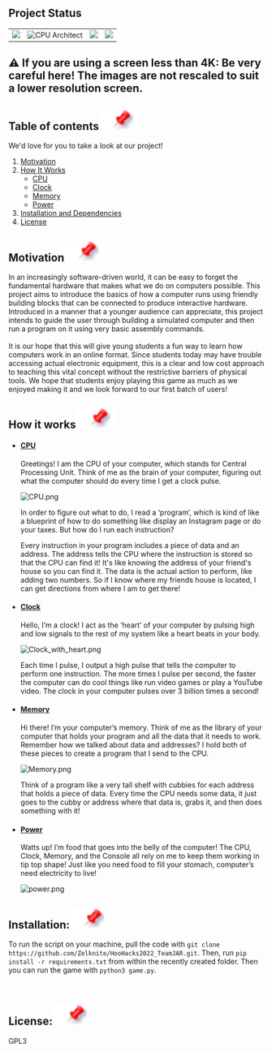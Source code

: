 <!-- markdownlint-disable -->
## Project Status
<table class="no-border">
  <tr>
    <td><img src="https://img.shields.io/badge/Python-3.10-blue.svg"/></td>
    <td><img src="https://img.shields.io/badge/CPU-x86%20%7C%20x86__64%20%7C%20arm%20%7C%20aarch64-blue?style=flat&logo=amd&logoColor=b0c0c0&labelColor=363D44" alt="CPU Architect"/></td>
    <td><img src="https://img.shields.io/badge/License-GPLv3-blue.svg"</td>
    <td><img src="https://img.shields.io/badge/GoogleCloud-%234285F4.svg?style=for-the-badge&logo=google-cloud&logoColor=white"/></td>
  </tr>
</table>

## ⚠️ If you are using a screen less than 4K: Be very careful here! The images are not rescaled to suit a lower resolution screen.


## Table of contents[![](./Images/pin.svg)](#table-of-contents)
We'd love for you to take a look at our project!
1. [Motivation](#motivation)
2. [How It Works](#how-it-works)
   - [CPU](#CPU)
   - [Clock](#Clock)
   - [Memory](#Memory)
   - [Power](#Power)
3. [Installation and Dependencies](#installation-and-dependencies)
4. [License](#License)



## Motivation[![](./Images/pin.svg)](#motivation)

  In an increasingly software-driven world, it can be easy to forget the fundamental hardware that makes what we do on computers possible. This project aims to introduce the basics of how a computer runs using friendly building blocks that can be connected to produce interactive hardware. Introduced in a manner that a younger audience can appreciate, this project intends to guide the user through building a simulated computer and then run a program on it using very basic assembly commands.\
  \
  It is our hope that this will give young students a fun way to learn how computers work in an online format. Since students today may have trouble accessing actual electronic equipment, this is a clear and low cost approach to teaching this vital concept without the restrictive barriers of physical tools. We hope that students enjoy playing this game as much as we enjoyed making it and we look forward to our first batch of users!

## How it works[![](./Images/pin.svg)](#how-it-works)
- #### [CPU](#CPU)
  Greetings! I am the CPU of your computer, which stands for Central Processing Unit. Think of me as the brain of your computer, figuring out what the computer should do every time I get a clock pulse. 
  
  <img src="https://github.com/Zelknite/HooHacks2022_TeamJAR/blob/main/Images/CPU.png?raw=true" alt="CPU.png">
  
  In order to figure out what to do, I read a ‘program’, which is kind of like a blueprint of how to do something like display an Instagram page or do your taxes. But how do I run each instruction?

  Every instruction in your program includes a piece of data and an address. The address tells the CPU where the instruction is stored so that the CPU can find it! It's like knowing the address of your friend's house so you can find it. The data is the actual action to perform, like adding two numbers. So if I know where my friends house is located, I can get directions from where I am to get there!


  
- #### [Clock](#Clock)
  Hello, I’m a clock! I act as the ‘heart’ of your computer by pulsing high and low signals to the rest of my system like a heart beats in your body.
  
  <img src="https://github.com/Zelknite/HooHacks2022_TeamJAR/blob/main/Images/Clock_with_heart.png?raw=true" alt="Clock_with_heart.png" class="center">

  Each time I pulse, I output a high pulse that tells the computer to perform one instruction. The more times I pulse per second, the faster the computer can do cool things like run video games or play a YouTube video. The clock in your computer pulses over 3 billion times a second! 


- #### [Memory](#Memory)
  Hi there! I’m your computer’s memory. Think of me as the library of your computer that holds your program and all the data that it needs to work. 
Remember how we talked about data and addresses? I hold both of these pieces to create a program that I send to the CPU. 

  <img src="https://github.com/Zelknite/HooHacks2022_TeamJAR/blob/main/Images/Memory.png?raw=true" alt="Memory.png">
  
  Think of a program like a very tall shelf with cubbies for each address that holds a piece of data. Every time the CPU needs some data, it just goes to the cubby or address where that data is, grabs it, and then does something with it!
  
- #### [Power](#Power)
  Watts up! I’m food that goes into the belly of the computer! The CPU, Clock, Memory, and the Console all rely on me to keep them working in tip top shape! Just like you need food to fill your stomach, computer’s need electricity to live!

  <img src="https://github.com/Zelknite/HooHacks2022_TeamJAR/blob/main/Images/BetterPower.gif?raw=true" alt="power.png">


## Installation:[![](./Images/pin.svg)](#installation-and-dependencies)

To run the script on your machine, pull the code with `git clone https://github.com/Zelknite/HooHacks2022_TeamJAR.git`.
Then, run `pip install -r requirements.txt` from within the recently created folder. Then you can run the game with `python3 game.py`.

<br>

## License:[![](./Images/pin.svg)](#License)
GPL3
